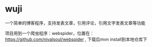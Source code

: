 # wuji
一个简单的博客程序，支持发表文章，引用评论，引用文字发表文章等功能


项目用到一个爬虫程序：webspider，位置在：https://github.com/nivalsoul/webspider , 下载后mvn install到本地仓库下
